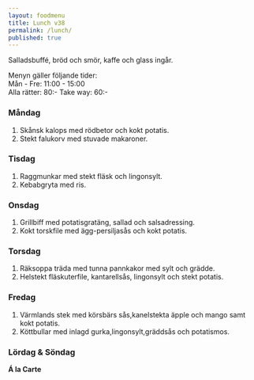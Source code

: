 ```yaml
---
layout: foodmenu
title: Lunch v38
permalink: /lunch/
published: true
---
```

















Salladsbuffé, bröd och smör, kaffe och glass ingår.

Menyn gäller följande tider:  
Mån - Fre: 11:00 - 15:00  
Alla rätter: 80:- Take way: 60:-

### Måndag

1. Skånsk kalops med rödbetor och kokt potatis.
2. Stekt falukorv med stuvade makaroner.

### Tisdag

1. Raggmunkar med stekt fläsk och lingonsylt.
2. Kebabgryta med ris.

### Onsdag

1. Grillbiff med potatisgratäng, sallad och salsadressing.
2. Kokt torskfile med ägg-persiljasås och kokt potatis.

### Torsdag

1. Räksoppa träda med tunna pannkakor med sylt och grädde.
2. Helstekt fläskuterfile, kantarellsås, lingonsylt och stekt potatis.


### Fredag

1. Värmlands stek med körsbärs sås,kanelstekta äpple och mango samt kokt potatis.
2. Köttbullar med inlagd gurka,lingonsylt,gräddsås och potatismos.

### Lördag & Söndag

**Á la Carte**
